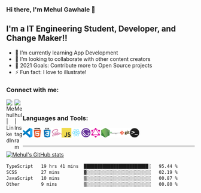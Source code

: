 ### Hi there, I'm Mehul Gawhale 👋

## I'm a IT Engineering Student, Developer, and Change Maker!!

- 🌱 I’m currently learning App Development
- 👯 I’m looking to collaborate with other content creators
- 🥅 2021 Goals: Contribute more to Open Source projects
- ⚡ Fun fact: I love to illustrate!

### Connect with me:

[<img align="left" alt="Mehul | LinkedIn" width="22px" src="https://cdn.jsdelivr.net/npm/simple-icons@v3/icons/linkedin.svg" />][linkedin]
[<img align="left" alt="Mehul | Instagram" width="22px" src="https://cdn.jsdelivr.net/npm/simple-icons@v3/icons/instagram.svg" />][instagram]

<br />

### Languages and Tools:

<img align="left" alt="Visual Studio Code" width="26px" src="https://raw.githubusercontent.com/github/explore/80688e429a7d4ef2fca1e82350fe8e3517d3494d/topics/visual-studio-code/visual-studio-code.png" />
<img align="left" alt="HTML5" width="26px" src="https://raw.githubusercontent.com/github/explore/80688e429a7d4ef2fca1e82350fe8e3517d3494d/topics/html/html.png" />
<img align="left" alt="CSS3" width="26px" src="https://raw.githubusercontent.com/github/explore/80688e429a7d4ef2fca1e82350fe8e3517d3494d/topics/css/css.png" />
<img align="left" alt="Sass" width="26px" src="https://raw.githubusercontent.com/github/explore/80688e429a7d4ef2fca1e82350fe8e3517d3494d/topics/sass/sass.png" />
<img align="left" alt="JavaScript" width="26px" src="https://raw.githubusercontent.com/github/explore/80688e429a7d4ef2fca1e82350fe8e3517d3494d/topics/javascript/javascript.png" />
<img align="left" alt="React" width="26px" src="https://raw.githubusercontent.com/github/explore/80688e429a7d4ef2fca1e82350fe8e3517d3494d/topics/react/react.png" />
<img align="left" alt="Gatsby" width="26px" src="https://raw.githubusercontent.com/github/explore/e94815998e4e0713912fed477a1f346ec04c3da2/topics/gatsby/gatsby.png" />
<img align="left" alt="GraphQL" width="26px" src="https://raw.githubusercontent.com/github/explore/80688e429a7d4ef2fca1e82350fe8e3517d3494d/topics/graphql/graphql.png" />
<img align="left" alt="Node.js" width="26px" src="https://raw.githubusercontent.com/github/explore/80688e429a7d4ef2fca1e82350fe8e3517d3494d/topics/nodejs/nodejs.png" />
<img align="left" alt="MongoDB" width="26px" src="https://raw.githubusercontent.com/github/explore/80688e429a7d4ef2fca1e82350fe8e3517d3494d/topics/mongodb/mongodb.png" />
<img align="left" alt="Git" width="26px" src="https://raw.githubusercontent.com/github/explore/80688e429a7d4ef2fca1e82350fe8e3517d3494d/topics/git/git.png" />
<img align="left" alt="Terminal" width="26px" src="https://raw.githubusercontent.com/github/explore/80688e429a7d4ef2fca1e82350fe8e3517d3494d/topics/terminal/terminal.png" />

<br />
<br />

---

[![Mehul's GitHub stats](https://github-readme-stats.vercel.app/api?username=Mehul2410)](https://github.com/anuraghazra/github-readme-stats)

[instagram]: https://instagram.com/mehul24_gawhale_/
[linkedin]: https://www.linkedin.com/in/mehul-gawhale/
<!--START_SECTION:waka-->

```text
TypeScript   19 hrs 41 mins  ████████████████████████░   95.44 %
SCSS         27 mins         ▓░░░░░░░░░░░░░░░░░░░░░░░░   02.19 %
JavaScript   10 mins         ▒░░░░░░░░░░░░░░░░░░░░░░░░   00.87 %
Other        9 mins          ▒░░░░░░░░░░░░░░░░░░░░░░░░   00.80 %
```

<!--END_SECTION:waka-->
